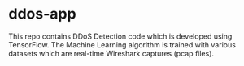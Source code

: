 # ddos-app

This repo contains DDoS Detection code which is developed using TensorFlow. The Machine Learning algorithm is trained with various datasets which are real-time Wireshark captures (pcap files).


